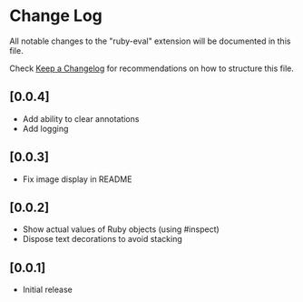 # Change Log

All notable changes to the "ruby-eval" extension will be documented in this file.

Check [Keep a Changelog](http://keepachangelog.com/) for recommendations on how to structure this file.

## [0.0.4]

- Add ability to clear annotations
- Add logging

## [0.0.3]

- Fix image display in README

## [0.0.2]

- Show actual values of Ruby objects (using #inspect)
- Dispose text decorations to avoid stacking

## [0.0.1]

- Initial release

